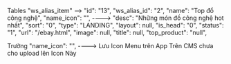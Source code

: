 Tables "ws_alias_item" --> 
                       "id": "13",
                       "ws_alias_id": "2",
                       "name": "Top đồ công nghệ",
                       "name_icon": "",  ---->
                       "desc": "Những món đồ công nghệ hot nhất",
                       "sort": "0",
                       "type": "LANDING",
                       "layout": null,
                       "is_head": "0",
                       "status": "1",
                       "url": "/ebay.html",
                       "image": null,
                       "title": null,
                       "top_product": "null",

Trường  "name_icon": "",  ----> Lưu Icon Menu trên App
Trên CMS chưa cho upload lên Icon Này
